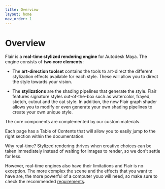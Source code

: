 ```yaml
---
title: Overview
layout: home
nav_order: 1
---
```


# Overview
Flair is a **real-time stylized rendering engine** for Autodesk Maya.
The engine consists of **two core elements**:

* The **art-direction toolset** contains the tools to art-direct the different stylization effects available for each style. These will allow you to direct the style towards your vision.

* The **stylizations** are the shading pipelines that generate the style. Flair features signature styles out-of-the-box such as watercolor, frayed, sketch, cutout and the cat style. In addition, the new Flair graph shader allows you to modify or even generate your own shading pipelines to create your own unique style.

The core components are complemented by our custom materials

Each page has a Table of Contents that will allow you to easily jump to the right section within the documentation.

Why real-time? Stylized rendering thrives when creative choices can be taken immediately instead of waiting for images to render, so we don't settle for less.

However, real-time engines also have their limitations and Flair is no exception. The more complex the scene and the effects that you want to have are, the more powerful of a computer youo will need, so make sure to check the recommended [requirements](#requirements).



